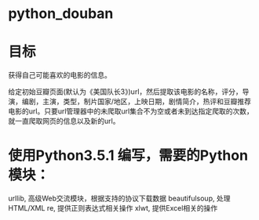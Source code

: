 # python_douban
# 目标

获得自己可能喜欢的电影的信息。

给定初始豆瓣页面(默认为《美国队长3》)url，然后提取该电影的名称，评分，导演，编剧，主演，类型，制片国家/地区，上映日期，剧情简介，热评和豆瓣推荐电影的url。只要url管理器中的未爬取url集合不为空或者未到达指定爬取的次数，就一直爬取网页的信息以及新的url。

# 使用Python3.5.1 编写，需要的Python模块：

urllib, 高级Web交流模块，根据支持的协议下载数据
beautifulsoup, 处理HTML/XML
re, 提供正则表达式相关操作
xlwt, 提供Excel相关的操作
